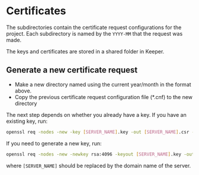 # Certificates

The subdirectories contain the certificate request configurations for the
project. Each subdirectory is named by the `YYYY-MM` that the request was made.

The keys and certificates are stored in a shared folder in Keeper.

## Generate a new certificate request

- Make a new directory named using the current year/month in the format above.
- Copy the previous certificate request configuration file (*.cnf) to the new directory

The next step depends on whether you already have a key. If you have an existing key, run:

```sh
openssl req -nodes -new -key [SERVER_NAME].key -out [SERVER_NAME].csr -config [SERVER_NAME].cnf
```

If you need to generate a new key, run:

```sh
openssl req -nodes -new -newkey rsa:4096 -keyout [SERVER_NAME].key -out [SERVER_NAME].csr -config [SERVER_NAME].cnf
```

where `[SERVER_NAME]` should be replaced by the domain name of the server.
